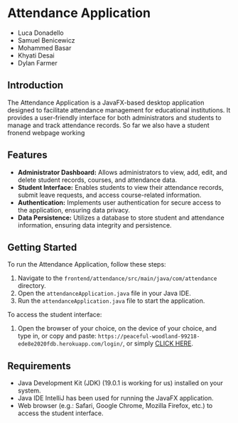 # Attendance Application
- Luca Donadello
- Samuel Benicewicz
- Mohammed Basar
- Khyati Desai
- Dylan Farmer

## Introduction
The Attendance Application is a JavaFX-based desktop application designed to facilitate attendance management for educational institutions. It provides a user-friendly interface for both administrators and students to manage and track attendance records. So far we also have a student fronend webpage working

## Features
- **Administrator Dashboard:** Allows administrators to view, add, edit, and delete student records, courses, and attendance data.
- **Student Interface:** Enables students to view their attendance records, submit leave requests, and access course-related information.
- **Authentication:** Implements user authentication for secure access to the application, ensuring data privacy.
- **Data Persistence:** Utilizes a database to store student and attendance information, ensuring data integrity and persistence.

## Getting Started
To run the Attendance Application, follow these steps:
1. Navigate to the `frontend/attendance/src/main/java/com/attendance` directory.
2. Open the `attendanceApplication.java` file in your Java IDE.
3. Run the `attendanceApplication.java` file to start the application.

To access the student interface:
1. Open the browser of your choice, on the device of your choice, and type in, or copy and paste: `https://peaceful-woodland-99218-ede8e2020fdb.herokuapp.com/login/`, or simply <a href='https://peaceful-woodland-99218-ede8e2020fdb.herokuapp.com/login/'>CLICK HERE</a>.

## Requirements
- Java Development Kit (JDK) (19.0.1 is working for us) installed on your system.
- Java IDE IntelliJ has been used for running the JavaFX application.
- Web browser (e.g.: Safari, Google Chrome, Mozilla Firefox, etc.) to access the student interface.
